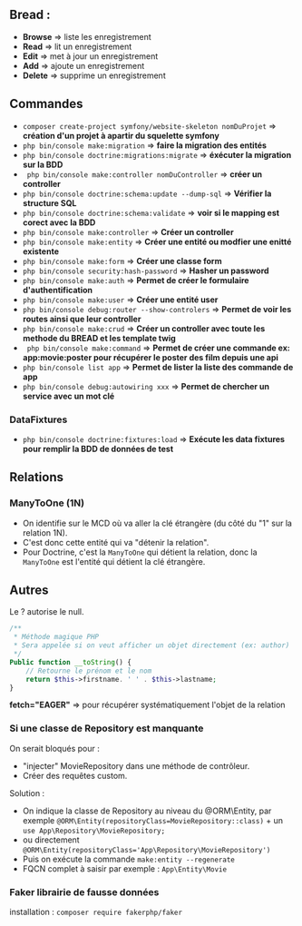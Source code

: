 ## Bread :
- **Browse** => liste les enregistrement
- **Read** => lit un enregistrement
- **Edit** => met à jour un enregistrement
- **Add** => ajoute un enregistrement
- **Delete** => supprime un enregistrement

## Commandes

- ``` composer create-project symfony/website-skeleton nomDuProjet ``` => **création d'un projet à apartir du squelette symfony**
- ``` php bin/console make:migration ``` => **faire la migration des entités**
- ``` php bin/console doctrine:migrations:migrate ``` => **éxécuter la migration sur la BDD**
- ``` php bin/console make:controller nomDuController``` => **créer un controller**
- ``` php bin/console doctrine:schema:update --dump-sql ``` => **Vérifier la structure SQL**
- ``` php bin/console doctrine:schema:validate ``` => **voir si le mapping est corect avec la BDD**
- ``` php bin/console make:controller ``` => **Créer un controller**
- ``` php bin/console make:entity ``` => **Créer une entité ou modfier une enitté existente**
- ` php bin/console make:form ` => **Créer une classe form**
- ` php bin/console security:hash-password ` => **Hasher un password**
- ` php bin/console make:auth ` => **Permet de créer le formulaire d'authentification**
- `php bin/console make:user` => **Créer une entité  user**
-  `php bin/console debug:router --show-controlers` => **Permet de voir les routes ainsi que leur controller**
-  ` php bin/console make:crud ` => **Créer un controller avec toute les methode du BREAD et les template twig**
-  ` php bin/console make:command` => **Permet de créer une commande ex: app:movie:poster pour récupérer le poster des film depuis une api**
-  `php bin/console list app` => **Permet de lister la liste des commande de app**
-  `php bin/console debug:autowiring xxx` => **Permet de chercher un service avec un mot clé**

### DataFixtures
- ` php bin/console doctrine:fixtures:load ` => **Exécute les data fixtures pour remplir la BDD de données de test**

## Relations

### ManyToOne (1N)

- On identifie sur le MCD où va aller la clé étrangère (du côté du "1" sur la relation 1N).
- C'est donc cette entité qui va "détenir la relation". 
- Pour Doctrine, c'est la `ManyToOne` qui détient la relation, donc la `ManyToOne` est l'entité qui détient la clé étrangère.

## Autres

Le ? autorise le null.

```php 
/**
 * Méthode magique PHP
 * Sera appelée si on veut afficher un objet directement (ex: author)
 */
Public function __toString() {
    // Retourne le prénom et le nom
    return $this->firstname. ' ' . $this->lastname;
}

```

**fetch="EAGER"** => pour récupérer systématiquement l'objet de la relation

### Si une classe de Repository est manquante

On serait bloqués pour :
- "injecter" MovieRepository dans une méthode de contrôleur.
- Créer des requêtes custom.

Solution :
- On indique la classe de Repository au niveau du @ORM\Entity, par exemple `@ORM\Entity(repositoryClass=MovieRepository::class)` + un `use App\Repository\MovieRepository;`
- ou directement `@ORM\Entity(repositoryClass='App\Repository\MovieRepository')`
- Puis on exécute la commande `make:entity --regenerate`
- FQCN complet à saisir par exemple : `App\Entity\Movie`

### Faker librairie de fausse données

installation :
` composer require fakerphp/faker `